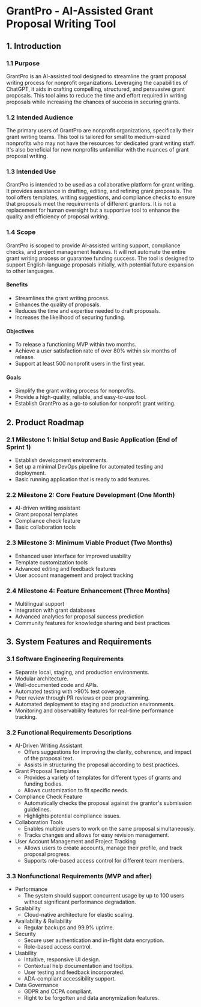 # GrantPro - AI-Assisted Grant Proposal Writing Tool

## 1. Introduction

### 1.1 Purpose
GrantPro is an AI-assisted tool designed to streamline the grant proposal writing process for nonprofit organizations. Leveraging the capabilities of ChatGPT, it aids in crafting compelling, structured, and persuasive grant proposals. This tool aims to reduce the time and effort required in writing proposals while increasing the chances of success in securing grants.

### 1.2 Intended Audience
The primary users of GrantPro are nonprofit organizations, specifically their grant writing teams. This tool is tailored for small to medium-sized nonprofits who may not have the resources for dedicated grant writing staff. It's also beneficial for new nonprofits unfamiliar with the nuances of grant proposal writing.

### 1.3 Intended Use
GrantPro is intended to be used as a collaborative platform for grant writing. It provides assistance in drafting, editing, and refining grant proposals. The tool offers templates, writing suggestions, and compliance checks to ensure that proposals meet the requirements of different grantors. It is not a replacement for human oversight but a supportive tool to enhance the quality and efficiency of proposal writing.

### 1.4 Scope
GrantPro is scoped to provide AI-assisted writing support, compliance checks, and project management features. It will not automate the entire grant writing process or guarantee funding success. The tool is designed to support English-language proposals initially, with potential future expansion to other languages.

#### Benefits
- Streamlines the grant writing process.
- Enhances the quality of proposals.
- Reduces the time and expertise needed to draft proposals.
- Increases the likelihood of securing funding.

#### Objectives
- To release a functioning MVP within two months.
- Achieve a user satisfaction rate of over 80% within six months of release.
- Support at least 500 nonprofit users in the first year.

#### Goals
- Simplify the grant writing process for nonprofits.
- Provide a high-quality, reliable, and easy-to-use tool.
- Establish GrantPro as a go-to solution for nonprofit grant writing.

## 2. Product Roadmap
<!-- 
    Features are classified using the Kano Model
    https://en.wikipedia.org/wiki/Kano_model

    Feature sizes are just an initial guess.
    Teams should reestimate for planning.
-->

### 2.1 Milestone 1: Initial Setup and Basic Application (End of Sprint 1)
* Establish development environments.
* Set up a minimal DevOps pipeline for automated testing and deployment.
* Basic running application that is ready to add features.

### 2.2 Milestone 2: Core Feature Development (One Month)
* AI-driven writing assistant <!-- Delighter, Size: M -->
* Grant proposal templates <!-- Basic, Size: S -->
* Compliance check feature <!-- Performance, Size: M -->
* Basic collaboration tools <!-- Basic, Size: S -->

### 2.3 Milestone 3: Minimum Viable Product (Two Months)
* Enhanced user interface for improved usability <!-- Basic, Size: M -->
* Template customization tools <!-- Performance, Size: M -->
* Advanced editing and feedback features <!-- Delighter, Size: L -->
* User account management and project tracking <!-- Basic, Size: S -->

### 2.4 Milestone 4: Feature Enhancement (Three Months)
* Multilingual support <!-- Performance, Size: L -->
* Integration with grant databases <!-- Performance, Size: M -->
* Advanced analytics for proposal success prediction <!-- Delighter, Size: XL -->
* Community features for knowledge sharing and best practices <!-- Delighter, Size: M -->

## 3. System Features and Requirements

### 3.1 Software Engineering Requirements
* Separate local, staging, and production environments.
* Modular architecture.
* Well-documented code and APIs.
* Automated testing with >90% test coverage.
* Peer review through PR reviews or peer programming.
* Automated deployment to staging and production environments.
* Monitoring and observability features for real-time performance tracking.

### 3.2 Functional Requirements Descriptions
* AI-Driven Writing Assistant
  * Offers suggestions for improving the clarity, coherence, and impact of the proposal text.
  * Assists in structuring the proposal according to best practices.
* Grant Proposal Templates
  * Provides a variety of templates for different types of grants and funding bodies.
  * Allows customization to fit specific needs.
* Compliance Check Feature
  * Automatically checks the proposal against the grantor's submission guidelines.
  * Highlights potential compliance issues.
* Collaboration Tools
  * Enables multiple users to work on the same proposal simultaneously.
  * Tracks changes and allows for easy revision management.
* User Account Management and Project Tracking
  * Allows users to create accounts, manage their profile, and track proposal progress.
  * Supports role-based access control for different team members.

### 3.3 Nonfunctional Requirements (MVP and after)
* Performance
  * The system should support concurrent usage by up to 100 users without significant performance degradation.
* Scalability
  * Cloud-native architecture for elastic scaling.
* Availability & Reliability
  * Regular backups and 99.9% uptime.
* Security
  * Secure user authentication and in-flight data encryption.
  * Role-based access control.
* Usability
  * Intuitive, responsive UI design.
  * Contextual help documentation and tooltips.
  * User testing and feedback incorporated.
  * ADA-compliant accessibility support.
* Data Governance
  * GDPR and CCPA compliant.
  * Right to be forgotten and data anonymization features.

